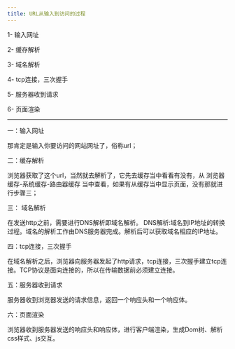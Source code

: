 ```yaml
---
title: URL从输入到访问的过程
---
```


1- 输入网址 

2- 缓存解析 

3- 域名解析 

4- tcp连接，三次握手 

5- 服务器收到请求

6- 页面渲染

---

一：输入网址

那肯定是输入你要访问的网站网址了，俗称url；

二：缓存解析

浏览器获取了这个url，当然就去解析了，它先去缓存当中看看有没有，从 浏览器缓存-系统缓存-路由器缓存 当中查看，如果有从缓存当中显示页面，没有那就进行步骤三；

三： 域名解析

在发送http之前，需要进行DNS解析即域名解析。 
DNS解析:域名到IP地址的转换过程。域名的解析工作由DNS服务器完成。解析后可以获取域名相应的IP地址。

四：tcp连接，三次握手

在域名解析之后，浏览器向服务器发起了http请求，tcp连接，三次握手建立tcp连接。TCP协议是面向连接的，所以在传输数据前必须建立连接。

五：服务器收到请求

服务器收到浏览器发送的请求信息，返回一个响应头和一个响应体。

六：页面渲染

浏览器收到服务器发送的响应头和响应体，进行客户端渲染，生成Dom树、解析css样式、js交互。